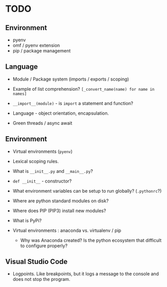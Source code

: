 # TODO

## Environment

* pyenv
* omf / pyenv extension
* pip / package management


## Language

* Module / Package system (imports / exports / scoping)

* Example of list comprehension?
    `[_convert_name(name) for name in names]`

* `__import__(module)` - is `import` a statement and function?

* Language - object orientation, encapsulation.

* Green threads / async await

## Environment

* Virtual environments (`pyenv`)

* Lexical scoping rules.

* What is `__init__.py` and `__main__.py`?
* `def __init__` - constructor?

* What environment variables can be setup to run globally? (`.pythonrc`?)

* Where are python standard modules on disk?
* Where does PIP (PIP3) install new modules?
* What is PyPi?

* Virtual environments : anaconda vs. virtualenv / pip
  * Why was Anaconda created? Is the python ecosystem that difficult to configure properly?

## Visual Studio Code

* Logpoints. Like breakpoints, but it logs a message to the console and does not stop the program.

